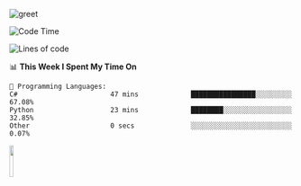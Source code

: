 ![greet](https://user-images.githubusercontent.com/44234583/146624354-9d461392-3676-4e7a-b12f-debc7319f53b.gif) 


<!--START_SECTION:waka-->
![Code Time](http://img.shields.io/badge/Code%20Time-350%20hrs%209%20mins-blue)

![Lines of code](https://img.shields.io/badge/From%20Hello%20World%20I%27ve%20Written-809%20Thousand%20lines%20of%20code-blue)

📊 **This Week I Spent My Time On** 

```text
💬 Programming Languages: 
C#                       47 mins             ████████████████░░░░░░░░░   67.08% 
Python                   23 mins             ████████░░░░░░░░░░░░░░░░░   32.85% 
Other                    0 secs              ░░░░░░░░░░░░░░░░░░░░░░░░░   0.07%

```


<!--END_SECTION:waka-->
<img src="https://user-images.githubusercontent.com/44234583/191059235-95ebfce1-7fc7-4eee-baff-214d902e7c18.gif" width="12%"/>
